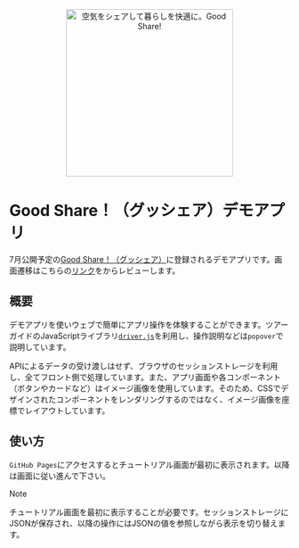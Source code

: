 <div align='center'>
  <picture>
    <img src="https://www.mitsubishielectric.co.jp/home/goodshare/img/about_ttl.png" alt="空気をシェアして暮らしを快適に。Good Share!" width='300px'/>
  </picture>
</div>

# Good Share！（グッシェア）デモアプリ

7月公開予定の[Good Share！（グッシェア）](https://www.mitsubishielectric.co.jp/home/goodshare/)に登録されるデモアプリです。画面遷移はこちらの[リンク](https://github.com/Koichi-Yamada-MEE/test-GoodShareDemoApp/demo/tutorial/index.html)をからレビューします。

## 概要

デモアプリを使いウェブで簡単にアプリ操作を体験することができます。ツアーガイドのJavaScriptライブラリ[`driver.js`](https://driverjs.com/)を利用し、操作説明などは`popover`で説明しています。

APIによるデータの受け渡しはせず、ブラウザのセッションストレージを利用し、全てフロント側で処理しています。また、アプリ画面や各コンポーネント（ボタンやカードなど）はイメージ画像を使用しています。そのため、CSSでデザインされたコンポーネントをレンダリングするのではなく、イメージ画像を座標でレイアウトしています。

## 使い方

`GitHub Pages`にアクセスするとチュートリアル画面が最初に表示されます。以降は画面に従い進んで下さい。
> [!NOTE]
> チュートリアル画面を最初に表示することが必要です。セッションストレージにJSONが保存され、以降の操作にはJSONの値を参照しながら表示を切り替えます。
